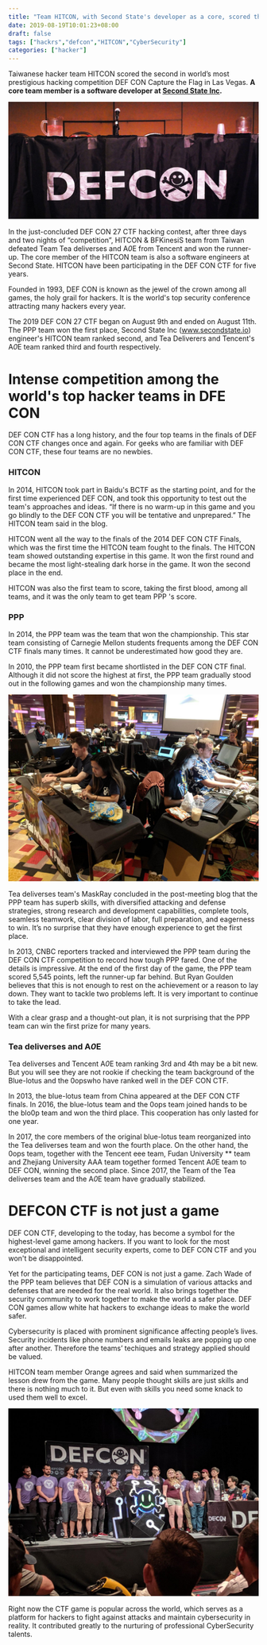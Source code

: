 ```yaml
---
title: "Team HITCON, with Second State's developer as a core, scored the second in DEF CON"
date: 2019-08-19T10:01:23+08:00
draft: false
tags: ["hackrs","defcon","HITCON","CyberSecurity"]
categories: ["hacker"]
---
```


Taiwanese hacker team HITCON scored the second in world’s most prestigious hacking competition DEF CON Capture the Flag in Las Vegas. **A core team member is a software developer at [Second State Inc](www.secondstate.io).**

![](/images/20190819-defcon-2019-01.jpg)

In the just-concluded DEF CON 27 CTF hacking contest, after three days and two nights of “competition”, HITCON & BFKinesiS team from Taiwan defeated Team Tea deliverses and A*0*E from Tencent and won the runner-up. The core member of the HITCON team is also a software engineers at Second State. HITCON have been participating in the DEF CON CTF for five years.

Founded in 1993, DEF CON is known as the jewel of the crown among all games, the holy grail for hackers. It is the world's top security conference attracting many hackers every year.

The 2019 DEF CON 27 CTF began on August 9th and ended on August 11th. The PPP team won the first place, Second State Inc (www.secondstate.io) engineer's HITCON team ranked second, and Tea Deliverers and Tencent's A*0*E team ranked third and fourth respectively.


# Intense competition among the world's top hacker teams in DFE CON


DEF CON CTF has a long history, and the four top teams in the finals of DEF CON CTF changes once and again. For geeks who are familiar with DEF CON CTF, these four teams are no newbies.

### HITCON

In 2014, HITCON took part in Baidu's BCTF as the starting point, and for the first time experienced DEF CON, and took this opportunity to test out the team's approaches and ideas. “If there is no warm-up in this game and you go blindly to the DEF CON CTF you will be tentative and unprepared.” The HITCON team said in the blog.

HITCON went all the way to the finals of the 2014 DEF CON CTF Finals, which was the first time the HITCON team fought to the finals. The HITCON team showed outstanding expertise in this game. It won the first round and became the most light-stealing dark horse in the game. It won the second place in the end.

HITCON was also the first team to score, taking the first blood, among all teams, and it was the only team to get team PPP 's score.

### PPP

In 2014, the PPP team was the team that won the championship. This star team consisting of Carnegie Mellon students frequents among the DEF CON CTF finals many times. It cannot be underestimated how good they are.

In 2010, the PPP team first became shortlisted in the DEF CON CTF final. Although it did not score the highest at first, the PPP team gradually stood out in the following games and won the championship many times.

![](/images/20190819-defcon-2019-03.jpg)

Tea deliverses team's MaskRay concluded in the post-meeting blog that the PPP team has superb skills, with diversified attacking and defense strategies, strong research and development capabilities, complete tools, seamless teamwork, clear division of labor, full preparation, and eagerness to win. It’s no surprise that they have enough experience to get the first place.

In 2013, CNBC reporters tracked and interviewed the PPP team during the DEF CON CTF competition to record how tough PPP fared. One of the details is impressive. At the end of the first day of the game, the PPP team scored 5,545 points, left the runner-up far behind. But Ryan Goulden believes that this is not enough to rest on the achievement or a reason to lay down. They want to tackle two problems left. It is very important to continue to take the lead.

With a clear grasp and a thought-out plan, it is not surprising that the PPP team can win the first prize for many years.

### Tea deliverses and A*0*E

Tea deliverses and Tencent A*0*E team ranking 3rd and 4th may be a bit new. But you will see they are not rookie if checking the team background of the Blue-lotus and the 0opswho have ranked well in the DEF CON CTF.

In 2013, the blue-lotus team from China appeared at the DEF CON CTF finals. In 2016, the blue-lotus team and the 0ops team joined hands to be the blo0p team and won the third place. This cooperation has only lasted for one year.

In 2017, the core members of the original blue-lotus team reorganized into the Tea deliverses team and won the fourth place.
On the other hand, the 0ops team, together with the Tencent eee team, Fudan University ** team and Zhejiang University AAA team together formed Tencent A*0*E team to DEF CON, winning the second place. Since 2017, the Team of the Tea deliverses team and the A*0*E team have gradually stabilized.

# DEFCON CTF is not just a game

DEF CON CTF, developing to the today, has become a symbol for the highest-level game among hackers. If you want to look for the most exceptional and intelligent security experts, come to DEF CON CTF and you won't be disappointed.

Yet for the participating teams, DEF CON is not just a game. Zach Wade of the PPP team believes that DEF CON is a simulation of various attacks and defenses that are needed for the real world. It also brings together the security community to work together to make the world a safer place. DEF CON games allow white hat hackers to exchange ideas to make the world safer.

Cybersecurity is placed with prominent significance affecting people’s lives. Security incidents like phone numbers and emails leaks are popping up one after another. Therefore the teams’ techiques and strategy applied should be valued.

HITCON team member Orange agrees and said when summarized the lesson drew from the game. Many people thought skills are just skills and there is nothing much to it. But even with skills you need some knack to used them well to excel.

![](/images/20190819-defcon-2019-02.jpg)

Right now the CTF game is popular across the world, which serves as a platform for hackers to fight against attacks and maintain cybersecurity in reality. It contributed greatly to the nurturing of professional CyberSecurity talents.
